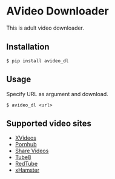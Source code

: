 # AVideo Downloader
This is adult video downloader.

## Installation
```
$ pip install avideo_dl
```

## Usage
Specify URL as argument and download.
```
$ avideo_dl <url>
```

## Supported video sites
- [XVideos](https://www.xvideos.com)
- [Pornhub](https://jp.pornhub.com/)
- [Share Videos](http://share-videos.se/)
- [Tube8](https://www.tube8.com/)
- [RedTube](https://www.redtube.com/)
- [xHamster](https://jp.xhamster.com/)
